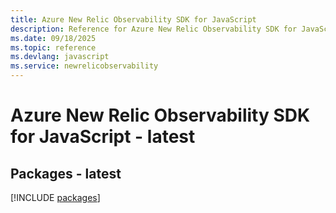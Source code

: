 ```yaml
---
title: Azure New Relic Observability SDK for JavaScript
description: Reference for Azure New Relic Observability SDK for JavaScript
ms.date: 09/18/2025
ms.topic: reference
ms.devlang: javascript
ms.service: newrelicobservability
---
```

# Azure New Relic Observability SDK for JavaScript - latest
## Packages - latest
[!INCLUDE [packages](new-relic-observability-index.md)]